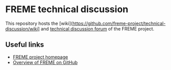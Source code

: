 # FREME technical discussion

This repository hosts the [wiki](https://github.com/freme-project/technical-discussion/wiki] and [technical discussion forum](https://github.com/freme-project/technical-discussion/issues) of the FREME project.

## Useful links

* [FREME project homepage](http://freme-project.eu)
* [Overview of FREME on GitHub](https://github.com/freme-project/technical-discussion/wiki/FREME-on-GitHub)
